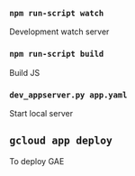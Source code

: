 
### `npm run-script watch`

Development watch server

### `npm run-script build`

Build JS

### `dev_appserver.py app.yaml`

Start local server


## `gcloud app deploy`

To deploy GAE
